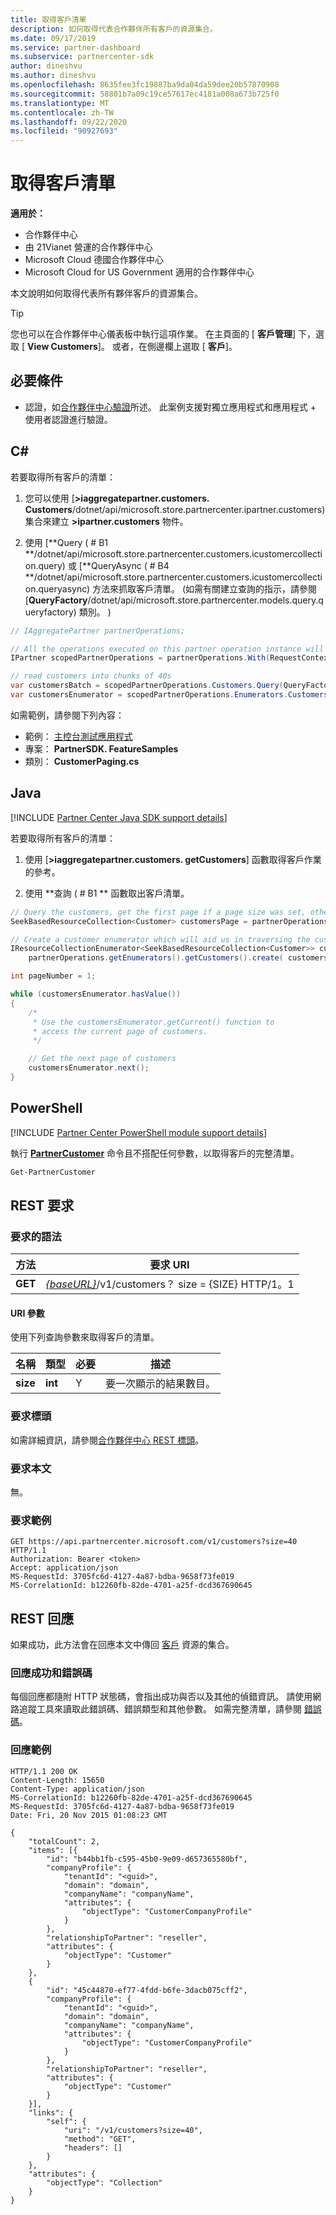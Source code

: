 ```yaml
---
title: 取得客戶清單
description: 如何取得代表合作夥伴所有客戶的資源集合。
ms.date: 09/17/2019
ms.service: partner-dashboard
ms.subservice: partnercenter-sdk
author: dineshvu
ms.author: dineshvu
ms.openlocfilehash: 8635fee3fc19887ba9da04da59dee20b57870908
ms.sourcegitcommit: 58801b7a09c19ce57617ec4181a008a673b725f0
ms.translationtype: MT
ms.contentlocale: zh-TW
ms.lasthandoff: 09/22/2020
ms.locfileid: "90927693"
---
```

# <a name="get-a-list-of-customers"></a>取得客戶清單

**適用於：**

- 合作夥伴中心
- 由 21Vianet 營運的合作夥伴中心
- Microsoft Cloud 德國合作夥伴中心
- Microsoft Cloud for US Government 適用的合作夥伴中心

本文說明如何取得代表所有夥伴客戶的資源集合。

> [!TIP]
> 您也可以在合作夥伴中心儀表板中執行這項作業。 在主頁面的 [ **客戶管理**] 下，選取 [ **View Customers**]。 或者，在側邊欄上選取 [ **客戶**]。

## <a name="prerequisites"></a>必要條件

- 認證，如[合作夥伴中心驗證](partner-center-authentication.md)所述。 此案例支援對獨立應用程式和應用程式 + 使用者認證進行驗證。

## <a name="c"></a>C\#

若要取得所有客戶的清單：

1. 您可以使用 [**>iaggregatepartner.customers. Customers**/dotnet/api/microsoft.store.partnercenter.ipartner.customers) 集合來建立 **>ipartner.customers** 物件。

2. 使用 [**Query ( # B1 **/dotnet/api/microsoft.store.partnercenter.customers.icustomercollection.query) 或 [**QueryAsync ( # B4 **/dotnet/api/microsoft.store.partnercenter.customers.icustomercollection.queryasync) 方法來抓取客戶清單。  (如需有關建立查詢的指示，請參閱 [**QueryFactory**/dotnet/api/microsoft.store.partnercenter.models.query.queryfactory) 類別。 ) 

``` csharp
// IAggregatePartner partnerOperations;

// All the operations executed on this partner operation instance will share the same correlation Id but will differ in request Id
IPartner scopedPartnerOperations = partnerOperations.With(RequestContextFactory.Instance.Create(Guid.NewGuid()));

// read customers into chunks of 40s
var customersBatch = scopedPartnerOperations.Customers.Query(QueryFactory.Instance.BuildIndexedQuery(40));
var customersEnumerator = scopedPartnerOperations.Enumerators.Customers.Create(customersBatch);
```

如需範例，請參閱下列內容：

- 範例： [主控台測試應用程式](console-test-app.md)
- 專案： **PartnerSDK. FeatureSamples**
- 類別： **CustomerPaging.cs**

## <a name="java"></a>Java

[!INCLUDE [Partner Center Java SDK support details](../includes/java-sdk-support.md)]

若要取得所有客戶的清單：

1. 使用 [**>iaggregatepartner.customers. getCustomers**] 函數取得客戶作業的參考。

2. 使用 **查詢 ( # B1 ** 函數取出客戶清單。

```java
// Query the customers, get the first page if a page size was set, otherwise get all customers
SeekBasedResourceCollection<Customer> customersPage = partnerOperations.getCustomers().query(QueryFactory.getInstance().buildIndexedQuery(40));

// Create a customer enumerator which will aid us in traversing the customer pages
IResourceCollectionEnumerator<SeekBasedResourceCollection<Customer>> customersEnumerator =
    partnerOperations.getEnumerators().getCustomers().create( customersPage );

int pageNumber = 1;

while (customersEnumerator.hasValue())
{
    /*
     * Use the customersEnumerator.getCurrent() function to
     * access the current page of customers.
     */

    // Get the next page of customers
    customersEnumerator.next();
}
```

## <a name="powershell"></a>PowerShell

[!INCLUDE [Partner Center PowerShell module support details](../includes/powershell-module-support.md)]

執行 [**PartnerCustomer**](https://github.com/Microsoft/Partner-Center-PowerShell/blob/master/docs/help/Get-PartnerCustomer.md) 命令且不搭配任何參數，以取得客戶的完整清單。

```powershell
Get-PartnerCustomer
```

## <a name="rest-request"></a>REST 要求

### <a name="request-syntax"></a>要求的語法

| 方法  | 要求 URI                                                                   |
|---------|-------------------------------------------------------------------------------|
| **GET** | [*{baseURL}*](partner-center-rest-urls.md)/v1/customers？ size = {SIZE} HTTP/1。1 |

#### <a name="uri-parameter"></a>URI 參數

使用下列查詢參數來取得客戶的清單。

| 名稱     | 類型    | 必要 | 描述                                        |
|----------|---------|----------|----------------------------------------------------|
| **size** | **int** | Y        | 要一次顯示的結果數目。 |

### <a name="request-headers"></a>要求標頭

如需詳細資訊，請參閱[合作夥伴中心 REST 標頭](headers.md)。

### <a name="request-body"></a>要求本文

無。

### <a name="request-example"></a>要求範例

```http
GET https://api.partnercenter.microsoft.com/v1/customers?size=40 HTTP/1.1
Authorization: Bearer <token>
Accept: application/json
MS-RequestId: 3705fc6d-4127-4a87-bdba-9658f73fe019
MS-CorrelationId: b12260fb-82de-4701-a25f-dcd367690645
```

## <a name="rest-response"></a>REST 回應

如果成功，此方法會在回應本文中傳回 [客戶](customer-resources.md#customer) 資源的集合。

### <a name="response-success-and-error-codes"></a>回應成功和錯誤碼

每個回應都隨附 HTTP 狀態碼，會指出成功與否以及其他的偵錯資訊。 請使用網路追蹤工具來讀取此錯誤碼、錯誤類型和其他參數。 如需完整清單，請參閱 [錯誤碼](error-codes.md)。

### <a name="response-example"></a>回應範例

```http
HTTP/1.1 200 OK
Content-Length: 15650
Content-Type: application/json
MS-CorrelationId: b12260fb-82de-4701-a25f-dcd367690645
MS-RequestId: 3705fc6d-4127-4a87-bdba-9658f73fe019
Date: Fri, 20 Nov 2015 01:08:23 GMT

{
    "totalCount": 2,
    "items": [{
        "id": "b44bb1fb-c595-45b0-9e09-d657365580bf",
        "companyProfile": {
            "tenantId": "<guid>",
            "domain": "domain",
            "companyName": "companyName",
            "attributes": {
                "objectType": "CustomerCompanyProfile"
            }
        },
        "relationshipToPartner": "reseller",
        "attributes": {
            "objectType": "Customer"
        }
    },
    {
        "id": "45c44870-ef77-4fdd-b6fe-3dacb075cff2",
        "companyProfile": {
            "tenantId": "<guid>",
            "domain": "domain",
            "companyName": "companyName",
            "attributes": {
                "objectType": "CustomerCompanyProfile"
            }
        },
        "relationshipToPartner": "reseller",
        "attributes": {
            "objectType": "Customer"
        }
    }],
    "links": {
        "self": {
            "uri": "/v1/customers?size=40",
            "method": "GET",
            "headers": []
        }
    },
    "attributes": {
        "objectType": "Collection"
    }
}
```
